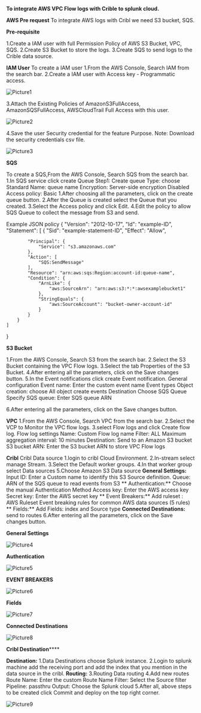 **To integrate AWS VPC Flow logs with Crible to splunk cloud.**

**AWS Pre request**
	To integrate AWS logs with Cribl we need S3 bucket, SQS.
  
**Pre-requisite**

1.Create a IAM user with full Permission Policy of AWS S3 Bucket, VPC, SQS.
2.Create S3 Bucket to store the logs.
3.Create SQS to send logs to the Crible data source.

**IAM User**
To create a IAM user
1.From the AWS Console, Search  IAM from the search bar.
2.Create a IAM user with Access key - Programmatic access.

![Picture1](https://user-images.githubusercontent.com/125336591/229310857-fa07ad33-479c-448a-a6fa-ff5279a5b686.png)

3.Attach the Existing Policies of AmazonS3FullAccess, AmazonSQSFullAccess, AWSCloudTrail Full Access with this user.

![Picture2](https://user-images.githubusercontent.com/125336591/229310882-69016cd0-4a22-4a2c-a4d8-d7e566f00173.png)

4.Save the user Security credential for the feature Purpose.
Note: Download the security credentials csv file.

![Picture3](https://user-images.githubusercontent.com/125336591/229310901-a0a44ded-2295-4204-8a94-8f404a9a02ef.png)

**SQS**

To create a SQS,From the AWS Console, Search  SQS from the search bar.
1.In SQS service click create Queue
Step1: Create queue
	Type: choose Standard
	Name: queue name
	Encryption: Server-side encryption Disabled
	Access policy: Basic
1.After choosing all the parameters, click on the create queue button.
2.After the Queue is created select the Queue that you created.
3.Select the Access policy and click Edit.
4.Edit the policy to allow SQS Queue to collect the message from S3 and send.


Example JSON policy
{
    "Version": "2012-10-17",
    "Id": "example-ID",
    "Statement": [
        {
            "Sid": "example-statement-ID",
            "Effect": "Allow",

            "Principal": {
                "Service": "s3.amazonaws.com"
            },
            "Action": [
                "SQS:SendMessage"
            ],
            "Resource": "arn:aws:sqs:Region:account-id:queue-name",
            "Condition": {
                "ArnLike": {
                    "aws:SourceArn": "arn:aws:s3:*:*:awsexamplebucket1"
                },
                "StringEquals": {
                    "aws:SourceAccount": "bucket-owner-account-id"
                }
            }
        }
    ]
}


**S3 Bucket**

1.From the AWS Console, Search  S3 from the search bar.
2.Select the S3 Bucket containing the VPC Flow logs.
3.Select the tab Properties of the S3 Bucket.
4.After entering all the parameters, click on the Save changes button.
5.In the Event notifications click create Event notification.
    General configuration
    Event name: Enter the custom event name
    Event types
    Object creation: choose All object create events
    Destination
    Choose SQS Queue
    Specify SQS queue: Enter SQS queue ARN

6.After entering all the parameters, click on the Save changes button.

**VPC**
1.From the AWS Console, Search  VPC from the search bar.
2.Select the VCP to Monitor the VPC flow logs.
3.select Flow logs and click Create flow log.
Flow log settings
Name: Custom Flow log name
Filter: ALL
Maximum aggregation interval: 10 minutes
Destination: Send to an Amazon S3 bucket
	S3 bucket ARN: Enter the S3 bucket ARN to store VPC Flow logs


**Cribl**
Cribl Data source
1.login to cribl Cloud Environment.
2.In-stream select  manage Stream.
3.Select the Default worker groups.
4.In that worker group select Data  sources
5.Choose Amazon S3 Data source
**General Settings:**
	Input ID: Enter a Custom name to identify this S3 Source definition.
	Queue:  ARN of the SQS queue to read events from S3
** Authentication:**
 Choose the manual Authentication Method
	Access key: Enter the AWS access key
	Secret key: Enter the AWS secret key
** Event Breakers:**
 Add ruleset : AWS Ruleset Event breaking rules for common AWS data sources (5 rules)
** Fields:**
 Add Fields: index and Source type
 **Connected Destinations:** send to routes
6.After entering all the parameters, click on the Save changes button.


**General Settings**

![Picture4](https://user-images.githubusercontent.com/125336591/229311044-ffa30a2d-8e93-4b66-82db-8e8552ed0ab6.png)

**Authentication**

![Picture5](https://user-images.githubusercontent.com/125336591/229311051-49ea2dd8-8065-4bea-812c-89cc959be79d.png)


**EVENT BREAKERS**


![Picture6](https://user-images.githubusercontent.com/125336591/229311089-5495db58-9aca-421d-ac59-f0da4a0c3fe0.png)

**Fields**

![Picture7](https://user-images.githubusercontent.com/125336591/229311092-3b6db98d-2349-4ce9-beeb-55703358a864.png)

**Connected Destinations**

![Picture8](https://user-images.githubusercontent.com/125336591/229311152-a42bda0a-e275-43f0-adbe-f23ff20069c2.png)

**Cribl Destination******

**Destination:**
1.Data  Destinations  choose Splunk instance.
2.Login to splunk machine add the receiving port and add the index that you mention in the data source in the cribl. 
**Routing:**
3.Routing  Data routing
4.Add new routes
Route Name: Enter the custom Route Name
Filter: Select the Source filter
Pipeline: passthru
Output: Choose the Splunk cloud
5.After all, above steps to be created click Commit and deploy on the top right corner.



![Picture9](https://user-images.githubusercontent.com/125336591/229311189-6a31ea30-bcb6-4c34-90e6-ad2074dc44c5.png)

